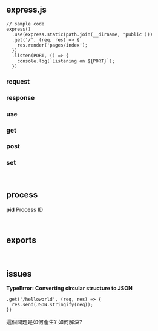 ## express.js

```node
// sample code
express()
  .use(express.static(path.join(__dirname, 'public')))
  .get('/', (req, res) => {
    res.render('pages/index');
  })
  .listen(PORT, () => {
    console.log(`Listening on ${PORT}`);
  })
```

### request

### response

### use

### get

### post

### set

<br />

## process

**pid**
Process ID

<br />

## exports

<br />

## issues

**TypeError: Converting circular structure to JSON**

```node
.get('/helloworld', (req, res) => {
  res.send(JSON.stringify(req));
})
```

這個問題是如何產生? 如何解決?
